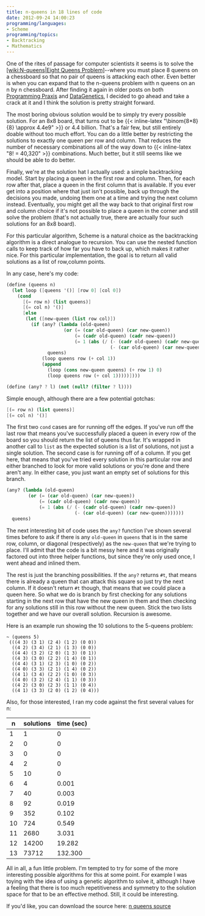 ```yaml
---
title: n-queens in 18 lines of code
date: 2012-09-24 14:00:23
programming/languages:
- Scheme
programming/topics:
- Backtracking
- Mathematics
---
```

One of the rites of passage for computer scientists it seems is to solve the [[wiki:N-queens|Eight Queens Problem]]()--where you must place 8 queens on a chessboard so that no pair of queens is attacking each other. Even better is when you can expand that to the n-queens problem with n queens on an n by n chessboard. After finding it again in older posts on both <a href="http://programmingpraxis.com/2010/06/11/n-queens/" title="Programming Praxis: N-Queens">Programming Praxis</a> and <a href="http://www.datagenetics.com/blog/august42012/index.html" title="DataGenetics: Eight Queens">DataGenetics</a>, I decided to go ahead and take a crack at it and I think the solution is pretty straight forward.

<!--more-->

The most boring obvious solution would be to simply try every possible solution. For an 8x8 board, that turns out to be {{< inline-latex "\binom{8*8}{8} \approx 4.4e9" >}} or 4.4 billion. That's a fair few, but still entirely doable without too much effort. You can do a little better by restricting the solutions to exactly one queen per row and column. That reduces the number of necessary combinations all of the way down to {{< inline-latex "8! = 40,320" >}} combinations. Much better, but it still seems like we should be able to do better.

Finally, we're at the solution hat I actually used: a simple backtracking model. Start by placing a queen in the first row and column. Then, for each row after that, place a queen in the first column that is available. If you ever get into a position where that just isn't possible, back up through the decisions you made, undoing them one at a time and trying the next column instead. Eventually, you might get all the way back to that original first row and column choice if it's not possible to place a queen in the corner and still solve the problem (that's not actually true, there are actually four such solutions for an 8x8 board).

For this particular algorithm, Scheme is a natural choice as the backtracking algorithm is a direct analogue to recursion. You can use the nested function calls to keep track of how far you have to back up, which makes it rather nice. For this particular implementation, the goal is to return all valid solutions as a list of row,column points.

In any case, here's my code:

```scheme
(define (queens n)
  (let loop ([queens '()] [row 0] [col 0])
    (cond
      [(= row n) (list queens)]
      [(= col n) '()]
      [else
       (let ([new-queen (list row col)])
         (if (any? (lambda (old-queen)
                     (or (= (car old-queen) (car new-queen))
                         (= (cadr old-queen) (cadr new-queen))
                         (= 1 (abs (/ (- (cadr old-queen) (cadr new-queen))
                                      (- (car old-queen) (car new-queen)))))))
               queens)
             (loop queens row (+ col 1))
             (append
               (loop (cons new-queen queens) (+ row 1) 0)
               (loop queens row (+ col 1)))))])))

(define (any? ? l) (not (null? (filter ? l))))
```

Simple enough, although there are a few potential gotchas:

```scheme
[(= row n) (list queens)]
[(= col n) '()]
```

The first two `cond` cases are for running off the edges. If you've run off the last row that means you've successfully placed a queen in every row of the board so you should return the list of queens thus far. It's wrapped in another call to `list` as the expected solution is a list of solutions, not just a single solution. The second case is for running off of a column. If you get here, that means that you've tried every solution in this particular row and either branched to look for more valid solutions or you're done and there aren't any. In either case, you just want an empty set of solutions for this branch.

```scheme
(any? (lambda (old-queen)
        (or (= (car old-queen) (car new-queen))
            (= (cadr old-queen) (cadr new-queen))
            (= 1 (abs (/ (- (cadr old-queen) (cadr new-queen))
                         (- (car old-queen) (car new-queen)))))))
  queens)
```

The next interesting bit of code uses the `any?` function I've shown several times before to ask if there is any `old-queen` in `queens` that is in the same row, column, or diagonal (respectively) as the `new-queen` that we're trying to place. I'll admit that the code is a bit messy here and it was originally factored out into three helper functions, but since they're only used once, I went ahead and inlined them.

The rest is just the branching possibilities. If the `any?` returns `#t`, that means there is already a queen that can attack this square so just try the next column. If it doesn't return `#t` though, that means that we could place a queen here. So what we do is branch by first checking for any solutions starting in the next row that have the new queen in them and then checking for any solutions still in this row without the new queen. Stick the two lists together and we have our overall solution. Recursion is awesome.

Here is an example run showing the 10 solutions to the 5-queens problem:

```
~ (queens 5)
 (((4 3) (3 1) (2 4) (1 2) (0 0))
  ((4 2) (3 4) (2 1) (1 3) (0 0))
  ((4 4) (3 2) (2 0) (1 3) (0 1))
  ((4 3) (3 0) (2 2) (1 4) (0 1))
  ((4 4) (3 1) (2 3) (1 0) (0 2))
  ((4 0) (3 3) (2 1) (1 4) (0 2))
  ((4 1) (3 4) (2 2) (1 0) (0 3))
  ((4 0) (3 2) (2 4) (1 1) (0 3))
  ((4 2) (3 0) (2 3) (1 1) (0 4))
  ((4 1) (3 3) (2 0) (1 2) (0 4)))
```

Also, for those interested, I ran my code against the first several values for n:

| n  | solutions | time (sec) |
|----|-----------|------------|
| 1  |     1     |     0      |
| 2  |     0     |     0      |
| 3  |     0     |     0      |
| 4  |     2     |     0      |
| 5  |    10     |     0      |
| 6  |     4     |   0.001    |
| 7  |    40     |   0.003    |
| 8  |    92     |   0.019    |
| 9  |    352    |   0.102    |
| 10 |    724    |   0.549    |
| 11 |   2680    |   3.031    |
| 12 |   14200   |   19.282   |
| 13 |   73712   |  132.300   |


All in all, a fun little problem. I'm tempted to try for some of the more interesting possible algorithms for this at some point. For example I was toying with the idea of using a genetic algorithm to solve it, although I have a feeling that there is too much repetitiveness and symmetry to the solution space for that to be an effective method. Still, it could be interesting.

If you'd like, you can download the source here: <a href="https://github.com/jpverkamp/small-projects/blob/master/blog/n-queens.ss" title="n-queens source code">n queens source</a>
